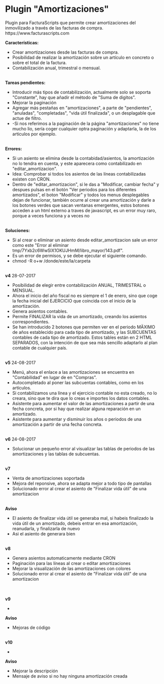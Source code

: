 <h1>Plugin "Amortizaciones"</h1>
Plugin para FacturaScripts que permite crear amortizaciones del inmovilizado a través de las facturas de compra.
https://www.facturascripts.com
<br/>

<strong>Características:</strong>
<ul>
   <li>Crear amortizaciones desde las facturas de compra.</li>
   <li>Posibilidad de realizar la amortización sobre un artículo en concreto o sobre el total de la factura.</li>
   <li>Contabilización anual, trimestral o mensual.</li>
</ul>

<br/>
<strong>Tareas pendientes:</strong>
<ul>
   <li>Introducir más tipos de contabilización, actualmente solo se soporta "Constante", hay que añadir el método de "Suma de digitos".</li>
   <li>Mejorar la paginación</li>
   <li>Agregar más pestañas en "amortizaciones", a parte de "pendientes", "anuladas", "completadas", "vida útil finalizada", o un desplagable que actue de filtro.</li>
   <li>-Si nos referimos a la paginación de la página "amortizaciones" no tiene mucho lio, sería coger cualquier optra paginación y adaptarla, la de los articulos por ejemplo.</li>
</ul>

<br/>
<strong>Errores:</strong>
<ul>
   <li>Si un asiento se elimina desde la contabidad/asientos, la amortización no lo tendra en cuenta, y este aparecera como contabilizado en "editar_amortizacion".</li>
   <li>Idea: Comprobar si todos los asientos de las líneas contabilizadas existen con CRON.</li>
   <li>Dentro de "editar_amortizacion", si le das a "Modificar, cambiar fecha" y despues pulsas en el botón "Ver periodos para los diferentes amortizados",
   el boton "Modificar" y todos los menus desplegables dejan de funcionar, también ocurre al crear una amortización y darle a los botones verdes que sacan ventanas emergentes, 
   estos botones acceden a un html externo a traves de javascript, es un error muy raro, porque a veces funciona y a veces no</li>
</ul>

<br/>
<strong>Soluciones:</strong>
<ul>
   <li>Si al crear o eliminar un asiento desde editar_amortizacion sale un error como este "Error al eliminar tmp/7Yxb2c6WwSlX1OKUJHmM/libro_mayor/143.pdf".</li>
   <li>Es un error de permisos, y se debe ejecutar el siguiente comando.</li>
   <li>chmod -R o+w /donde/este/la/carpeta</li>
</ul>

<br/>
<strong>v4</strong> 28-07-2017
<ul>
   <li>Posibilidad de elegir entre contabilización ANUAL, TRIMESTRAL o MENSUAL.</li>
   <li>Ahora el inicio del año fiscal no es siempre el 1 de enero, sino que coge la fecha inicial del EJERCICIO que coincida con el inicio de la amortización.</li>
   <li>Genera asientos contables.</li>
   <li>Permite FINALIZAR la vida de un amortizado, creando los asientos correspondientes.</li>
   <li>Se han introducido 2 botones que permiten ver en el periodo MÄXIMO de años establecido para 
   cada tipo de amortizado, y las SUBCUENTAS contables de cada tipo de amortizado. 
   Estos tables están en 2 HTML SEPARADOS, con la intención de que sea más sencillo adaptarlo al plan contable de cualquier país.</li>
</ul>

<br/>
<strong>v5</strong> 24-08-2017
<ul>
   <li>Menú, ahora el enlace a las amortizaciones se encuentra en "Contabilidad" en lugar de en "Compras".</li>
   <li>Autocompletado al poner las subcuentas contables, como en los artículos.</li>
   <li>Si contabilizamos una línea y el ejercicio contable no esta creado, no lo creara, sino que te dira que lo creas e importes los datos contables.</li>
   <li>Asistente para aumentar el valor de las amortizaciones a partir de una fecha concreta, por si hay que realizar alguna reparación en un amortizado.</li>
   <li>Asistente para aumentar y disminuir los años o periodos de una amortización a partir de una fecha concreta.</li>
</ul>

<br/>
<strong>v6</strong> 24-08-2017
<ul>
   <li>Solucionar un pequeño error al visualizar las tablas de periodos de las amortizaciones y las tablas de subcuentas.</li>
</ul>

<br/>
<strong>v7</strong> 
<ul>
   <li>Venta de amortizaciones soportada</li>
   <li>Mejora del reponsive, ahora se adapta mejor a todo tipo de pantallas</li>
   <li>Solucionado error al crear el asiento de "Finalizar vida útil" de una amortizacion</li>
</ul>
<br/>
<strong>Aviso</strong> 
<ul>
   <li>El asiento de finalizar vida útil se generaba mal, si habeis finalizado la vida útil de un amortizado, debeis entrar en esa amortización, reanudarla, y finalizarla de nuevo</li>
   <li>Asi el asiento de generara bien</li>
</ul>

<br/>
<strong>v8</strong> 
<ul>
   <li>Genera asientos automaticamente mediante CRON</li>
   <li>Paginación para las líneas al crear o editar amortizaciones</li>
   <li>Mejorar la visualización de las amortizaciones con colores</li>
   <li>Solucionado error al crear el asiento de "Finalizar vida útil" de una amortizacion</li>
</ul>
<br/>

<br/>
<strong>v9</strong> 
<ul>
   <li></li>
</ul>
<strong>Aviso</strong> 
<ul>
   <li>Mejoras de código</li>
</ul>

<br/>
<strong>v10</strong> 
<ul>
   <li></li>
</ul>
<strong>Aviso</strong> 
<ul>
   <li>Mejorar la descripción</li>
   <li>Mensaje de aviso si no hay ninguna amortización creada</li>
</ul>